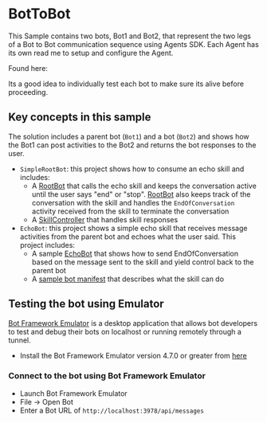# BotToBot

This Sample contains two bots, Bot1 and Bot2, that represent the two legs of a Bot to Bot communication sequence using Agents SDK. Each Agent has its own read me to setup and configure the Agent.  

Found here:

Its a good idea to individually test each bot to make sure its alive before proceeding.

## Key concepts in this sample

The solution includes a parent bot (`Bot1`) and a bot (`Bot2`) and shows how the Bot1 can post activities to the Bot2 and returns the bot responses to the user.

- `SimpleRootBot`: this project shows how to consume an echo skill and includes:
  - A [RootBot](SimpleRootBot/Bots/RootBot.cs) that calls the echo skill and keeps the conversation active until the user says "end" or "stop". [RootBot](SimpleRootBot/Bots/RootBot.cs) also keeps track of the conversation with the skill and handles the `EndOfConversation` activity received from the skill to terminate the conversation
  - A [SkillController](SimpleRootBot/Controllers/SkillController.cs) that handles skill responses
- `EchoBot`: this project shows a simple echo skill that receives message activities from the parent bot and echoes what the user said. This project includes:
  - A sample [EchoBot](EchoBot/Bots/EchoBot.cs) that shows how to send EndOfConversation based on the message sent to the skill and yield control back to the parent bot
  - A [sample bot manifest](EchoBot/wwwroot/manifest/echobot-manifest-1.0.json) that describes what the skill can do

## Testing the bot using Emulator

[Bot Framework Emulator](https://github.com/microsoft/botframework-emulator) is a desktop application that allows bot developers to test and debug their bots on localhost or running remotely through a tunnel.

- Install the Bot Framework Emulator version 4.7.0 or greater from [here](https://github.com/Microsoft/BotFramework-Emulator/releases)

### Connect to the bot using Bot Framework Emulator

- Launch Bot Framework Emulator
- File -> Open Bot
- Enter a Bot URL of `http://localhost:3978/api/messages`

